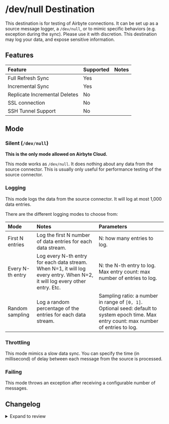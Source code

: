# /dev/null Destination

This destination is for testing of Airbyte connections. It can be set up as a source message logger, a `/dev/null`, or to mimic specific behaviors (e.g. exception during the sync). Please use it with discretion. This destination may log your data, and expose sensitive information.

## Features

| Feature                       | Supported | Notes |
| :---------------------------- | :-------- | :---- |
| Full Refresh Sync             | Yes       |       |
| Incremental Sync              | Yes       |       |
| Replicate Incremental Deletes | No        |       |
| SSL connection                | No        |       |
| SSH Tunnel Support            | No        |       |

## Mode

### Silent (`/dev/null`)

**This is the only mode allowed on Airbyte Cloud.**

This mode works as `/dev/null`. It does nothing about any data from the source connector. This is usually only useful for performance testing of the source connector.

### Logging

This mode logs the data from the source connector. It will log at most 1,000 data entries.

There are the different logging modes to choose from:

| Mode             | Notes                                                                                                                       | Parameters                                                                                                                                 |
| :--------------- | :-------------------------------------------------------------------------------------------------------------------------- | :----------------------------------------------------------------------------------------------------------------------------------------- |
| First N entries  | Log the first N number of data entries for each data stream.                                                                | N: how many entries to log.                                                                                                                |
| Every N-th entry | Log every N-th entry for each data stream. When N=1, it will log every entry. When N=2, it will log every other entry. Etc. | N: the N-th entry to log. Max entry count: max number of entries to log.                                                                   |
| Random sampling  | Log a random percentage of the entries for each data stream.                                                                | Sampling ratio: a number in range of `[0, 1]`. Optional seed: default to system epoch time. Max entry count: max number of entries to log. |

### Throttling

This mode mimics a slow data sync. You can specify the time (in millisecond) of delay between each message from the source is processed.

### Failing

This mode throws an exception after receiving a configurable number of messages.

## Changelog

<details>
  <summary>Expand to review</summary>

The OSS and Cloud variants have the same version number starting from version `0.2.2`.

| Version     | Date       | Pull Request                                             | Subject                                                                                       |
|:------------|:-----------|:---------------------------------------------------------|:----------------------------------------------------------------------------------------------|
| 0.7.21 | 2025-04-30 | [58648](https://github.com/airbytehq/airbyte/pull/58648) | Update CDK version |
| 0.7.20      | 2025-03-21 | [55906](https://github.com/airbytehq/airbyte/pull/55906) | CDK: Pass DestinationRecordRaw around instead of DestinationRecordAirbyteValue                |
| 0.7.19      | 2025-03-13 | [55737](https://github.com/airbytehq/airbyte/pull/55737) | CDK: Pass DestinationRecordRaw around instead of DestinationRecordAirbyteValue                |
| 0.7.18      | 2025-02-25 | [54179](https://github.com/airbytehq/airbyte/pull/54179) | Use new CDK interface; perf improvements, skip initial staging                                |
| 0.7.17      | 2025-01-24 | [51600](https://github.com/airbytehq/airbyte/pull/51600) | Internal refactor                                                                             |
| 0.7.16      | 2024-12-19 | [52076](https://github.com/airbytehq/airbyte/pull/52076) | Test improvements                                                                             |
| 0.7.15      | 2024-12-19 | [49899](https://github.com/airbytehq/airbyte/pull/49931) | Non-functional CDK changes                                                                    |
| 0.7.14      | 2024-12-20 | [49974](https://github.com/airbytehq/airbyte/pull/49974) | Non-functional CDK changes                                                                    |
| 0.7.13      | 2024-12-18 | [49899](https://github.com/airbytehq/airbyte/pull/49899) | Use a base image: airbyte/java-connector-base:1.0.0                                           |
| 0.7.12      | 2024-12-04 | [48794](https://github.com/airbytehq/airbyte/pull/48794) | Promoting release candidate 0.7.12-rc.2 to a main version.                                    |
| 0.7.12-rc.2 | 2024-11-26 | [48693](https://github.com/airbytehq/airbyte/pull/48693) | Update for testing progressive rollout                                                        |
| 0.7.12-rc.1 | 2024-11-25 | [48693](https://github.com/airbytehq/airbyte/pull/48693) | Update for testing progressive rollout                                                        |
| 0.7.11      | 2024-11-18 | [48468](https://github.com/airbytehq/airbyte/pull/48468) | Implement File CDk                                                                            |
| 0.7.10      | 2024-11-08 | [48429](https://github.com/airbytehq/airbyte/pull/48429) | Bugfix: correctly handle state ID field                                                       |
| 0.7.9       | 2024-11-07 | [48417](https://github.com/airbytehq/airbyte/pull/48417) | Only pass through the state ID field, not all additional properties                           |
| 0.7.8       | 2024-11-07 | [48416](https://github.com/airbytehq/airbyte/pull/48416) | Bugfix: global state correclty sends additional properties                                    |
| 0.7.7       | 2024-10-17 | [46692](https://github.com/airbytehq/airbyte/pull/46692) | Internal code changes                                                                         |
| 0.7.6       | 2024-10-08 | [46683](https://github.com/airbytehq/airbyte/pull/46683) | Bugfix: pick up checkpoint safety check fix                                                   |
| 0.7.5       | 2024-10-08 | [46683](https://github.com/airbytehq/airbyte/pull/46683) | Bugfix: checkpoints in order, all checkpoints processed before shutdown                       |
| 0.7.4       | 2024-10-08 | [46650](https://github.com/airbytehq/airbyte/pull/46650) | Internal code changes                                                                         |
| 0.7.3       | 2024-10-01 | [46559](https://github.com/airbytehq/airbyte/pull/46559) | From load CDK: async improvements, stream incomplete, additionalProperties on state messages  |
| 0.7.2       | 2024-10-01 | [45929](https://github.com/airbytehq/airbyte/pull/45929) | Internal code changes                                                                         |
| 0.7.1       | 2024-09-30 | [46276](https://github.com/airbytehq/airbyte/pull/46276) | Upgrade to latest bulk CDK                                                                    |
| 0.7.0       | 2024-09-20 | [45704](https://github.com/airbytehq/airbyte/pull/45704) |                                                                                               |
| 0.6.1       | 2024-09-20 | [45715](https://github.com/airbytehq/airbyte/pull/45715) | add destination to cloud registry                                                             |
| 0.6.0       | 2024-09-18 | [45651](https://github.com/airbytehq/airbyte/pull/45651) | merge destination-e2e(OSS) and destination-dev-null(cloud)                                    |
| 0.5.0       | 2024-09-18 | [45650](https://github.com/airbytehq/airbyte/pull/45650) | upgrade cdk                                                                                   |
| 0.4.1       | 2024-09-18 | [45649](https://github.com/airbytehq/airbyte/pull/45649) | convert test code to kotlin                                                                   |
| 0.4.0       | 2024-09-18 | [45648](https://github.com/airbytehq/airbyte/pull/45648) | convert production code to kotlin                                                             |
| 0.3.6       | 2024-05-09 | [38097](https://github.com/airbytehq/airbyte/pull/38097) | Support dedup                                                                                 |
| 0.3.5       | 2024-04-29 | [37366](https://github.com/airbytehq/airbyte/pull/37366) | Support refreshes                                                                             |
| 0.3.4       | 2024-04-16 | [37366](https://github.com/airbytehq/airbyte/pull/37366) | Fix NPE                                                                                       |
| 0.3.3       | 2024-04-16 | [37366](https://github.com/airbytehq/airbyte/pull/37366) | Fix Log trace messages                                                                        |
| 0.3.2       | 2024-02-14 | [36812](https://github.com/airbytehq/airbyte/pull/36812) | Log trace messages                                                                            |
| 0.3.1       | 2024-02-14 | [35278](https://github.com/airbytehq/airbyte/pull/35278) | Adopt CDK 0.20.6                                                                              |
| 0.3.0       | 2023-05-08 | [25776](https://github.com/airbytehq/airbyte/pull/25776) | Standardize spec and change property field to non-keyword                                     |
| 0.2.4       | 2022-06-17 | [13864](https://github.com/airbytehq/airbyte/pull/13864) | Updated stacktrace format for any trace message errors                                        |
| 0.2.3       | 2022-02-14 | [10256](https://github.com/airbytehq/airbyte/pull/10256) | Add `-XX:+ExitOnOutOfMemoryError` JVM option                                                  |
| 0.2.2       | 2022-01-29 | [\#9745](https://github.com/airbytehq/airbyte/pull/9745) | Integrate with Sentry.                                                                        |
| 0.2.1       | 2021-12-19 | [\#8824](https://github.com/airbytehq/airbyte/pull/8905) | Fix documentation URL.                                                                        |
| 0.2.0       | 2021-12-16 | [\#8824](https://github.com/airbytehq/airbyte/pull/8824) | Add multiple logging modes.                                                                   |
| 0.1.0       | 2021-05-25 | [\#3290](https://github.com/airbytehq/airbyte/pull/3290) | Create initial version.                                                                       |

</details>
